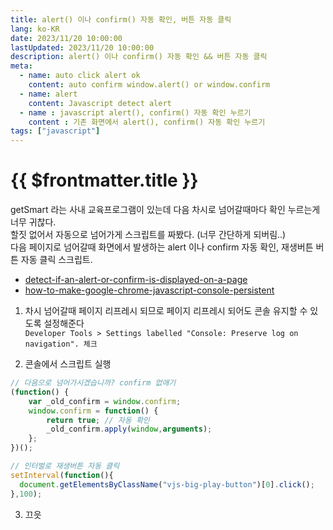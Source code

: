 ```yaml
---
title: alert() 이나 confirm() 자동 확인, 버튼 자동 클릭
lang: ko-KR
date: 2023/11/20 10:00:00
lastUpdated: 2023/11/20 10:00:00
description: alert() 이나 confirm() 자동 확인 && 버튼 자동 클릭
meta:
  - name: auto click alert ok
    content: auto confirm window.alert() or window.confirm
  - name: alert
    content: Javascript detect alert
  - name : javascript alert(), confirm() 자동 확인 누르기
    content : 기존 화면에서 alert(), confirm() 자동 확인 누르기
tags: ["javascript"]
---
```


# {{ $frontmatter.title }}

getSmart 라는 사내 교육프로그램이 있는데 다음 차시로 넘어갈때마다 확인 누르는게 너무 귀찮다.  
할짓 없어서 자동으로 넘어가게 스크립트를 짜봤다. (너무 간단하게 되버림..)  
다음 페이지로 넘어갈때 화면에서 발생하는 alert 이나 confirm 자동 확인, 재생버튼 버튼 자동 클릭 스크립트.  

- [detect-if-an-alert-or-confirm-is-displayed-on-a-page](https://stackoverflow.com/questions/4866986/detect-if-an-alert-or-confirm-is-displayed-on-a-page)  
- [how-to-make-google-chrome-javascript-console-persistent](https://stackoverflow.com/questions/5327955/how-to-make-google-chrome-javascript-console-persistent)

1. 차시 넘어갈때 페이지 리프레시 되므로 페이지 리프레시 되어도 콘솔 유지할 수 있도록 설정해준다  
`Developer Tools > Settings labelled "Console: Preserve log on navigation". 체크`

2. 콘솔에서 스크립트 실행
```js
// 다음으로 넘어가시겠습니까? confirm 없애기
(function() {
    var _old_confirm = window.confirm;
    window.confirm = function() {
        return true; // 자동 확인
        _old_confirm.apply(window,arguments);
    };
})();

// 인터벌로 재생버튼 자동 클릭
setInterval(function(){
  document.getElementsByClassName("vjs-big-play-button")[0].click();
},100);
```

3. 끄읏
